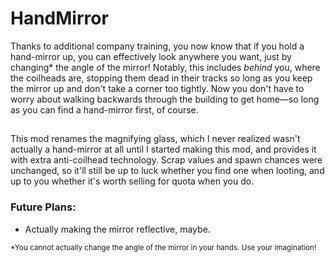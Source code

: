 # HandMirror
Thanks to additional company training, you now know that if you hold a hand-mirror up, you can effectively look anywhere you want, just by changing* the angle of the mirror! Notably, this includes _behind_ you, where the coilheads are, stopping them dead in their tracks so long as you keep the mirror up and don't take a corner too tightly. Now you don't have to worry about walking backwards through the building to get home—so long as you can find a hand-mirror first, of course.
##
This mod renames the magnifying glass, which I never realized wasn't actually a hand-mirror at all until I started making this mod, and provides it with extra anti-coilhead technology. Scrap values and spawn chances were unchanged, so it'll still be up to luck whether you find one when looting, and up to you whether it's worth selling for quota when you do.
### Future Plans:
- Actually making the mirror reflective, maybe.

<sub>*You cannot actually change the angle of the mirror in your hands. Use your imagination!</sub>